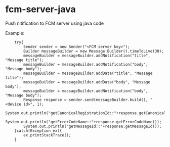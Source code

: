 # fcm-server-java
Push nitification to FCM server using java code

Example:

		try{
			Sender sender = new Sender("<FCM server key>");
			Builder messageBuilder = new Message.Builder().timeToLive(30);
			messageBuilder = messageBuilder.addNotification("title", "Message title");
			messageBuilder = messageBuilder.addNotification("body", "Message body");
			messageBuilder = messageBuilder.addData("title", "Message title");
			messageBuilder = messageBuilder.addData("body", "Message body");
			messageBuilder = messageBuilder.addNotification("body", "Message body");
			Response response = sender.send(messageBuilder.build(), "<device id>", 1);
			System.out.println("getCanonicalRegistrationId::"+response.getCanonicalRegistrationId());
			System.out.println("getErrorCodeName::"+response.getErrorCodeName());
			System.out.println("getMessageId::"+response.getMessageId());
		}catch(Exception ex){
			ex.printStackTrace();
		}
